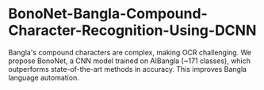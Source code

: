 # BonoNet-Bangla-Compound-Character-Recognition-Using-DCNN
Bangla's compound characters are complex, making OCR challenging. We propose BonoNet, a CNN model trained on AIBangla (~171 classes), which outperforms state-of-the-art methods in accuracy. This improves Bangla language automation.
